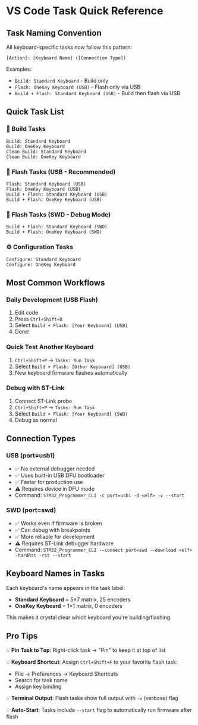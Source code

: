 # VS Code Task Quick Reference

## Task Naming Convention

All keyboard-specific tasks now follow this pattern:
```
[Action]: [Keyboard Name] ([Connection Type])
```

Examples:
- `Build: Standard Keyboard` - Build only
- `Flash: OneKey Keyboard (USB)` - Flash only via USB
- `Build + Flash: Standard Keyboard (USB)` - Build then flash via USB

## Quick Task List

### 🔨 Build Tasks
```
Build: Standard Keyboard
Build: OneKey Keyboard
Clean Build: Standard Keyboard
Clean Build: OneKey Keyboard
```

### 📲 Flash Tasks (USB - Recommended)
```
Flash: Standard Keyboard (USB)
Flash: OneKey Keyboard (USB)
Build + Flash: Standard Keyboard (USB)
Build + Flash: OneKey Keyboard (USB)
```

### 🔌 Flash Tasks (SWD - Debug Mode)
```
Build + Flash: Standard Keyboard (SWD)
Build + Flash: OneKey Keyboard (SWD)
```

### ⚙️ Configuration Tasks
```
Configure: Standard Keyboard
Configure: OneKey Keyboard
```

## Most Common Workflows

### Daily Development (USB Flash)
1. Edit code
2. Press `Ctrl+Shift+B`
3. Select `Build + Flash: [Your Keyboard] (USB)`
4. Done!

### Quick Test Another Keyboard
1. `Ctrl+Shift+P` → `Tasks: Run Task`
2. Select `Build + Flash: [Other Keyboard] (USB)`
3. New keyboard firmware flashes automatically

### Debug with ST-Link
1. Connect ST-Link probe
2. `Ctrl+Shift+P` → `Tasks: Run Task`
3. Select `Build + Flash: [Your Keyboard] (SWD)`
4. Debug as normal

## Connection Types

### USB (port=usb1)
- ✅ No external debugger needed
- ✅ Uses built-in USB DFU bootloader
- ✅ Faster for production use
- ⚠️ Requires device in DFU mode
- Command: `STM32_Programmer_CLI -c port=usb1 -d <elf> -v --start`

### SWD (port=swd)
- ✅ Works even if firmware is broken
- ✅ Can debug with breakpoints
- ✅ More reliable for development
- ⚠️ Requires ST-Link debugger hardware
- Command: `STM32_Programmer_CLI --connect port=swd --download <elf> -hardRst -rst --start`

## Keyboard Names in Tasks

Each keyboard's name appears in the task label:
- **Standard Keyboard** = 5×7 matrix, 25 encoders
- **OneKey Keyboard** = 1×1 matrix, 0 encoders

This makes it crystal clear which keyboard you're building/flashing.

## Pro Tips

💡 **Pin Task to Top**: Right-click task → "Pin" to keep it at top of list

💡 **Keyboard Shortcut**: Assign `Ctrl+Shift+F` to your favorite flash task:
   - File → Preferences → Keyboard Shortcuts
   - Search for task name
   - Assign key binding

💡 **Terminal Output**: Flash tasks show full output with `-v` (verbose) flag

💡 **Auto-Start**: Tasks include `--start` flag to automatically run firmware after flash
